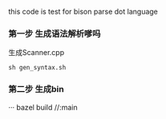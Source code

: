 this code is test for bison parse dot language


### 第一步 生成语法解析嗲吗
生成Scanner.cpp 

``` 
sh gen_syntax.sh 
```

### 第二步 生成bin

···
bazel build //:main
```
